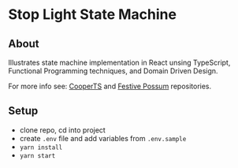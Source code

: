 # Stop Light State Machine

## About

Illustrates state machine implementation in React unsing TypeScript, Functional Programming techniques, and Domain Driven Design.

For more info see: [CooperTS](https://github.com/execonline-inc/CooperTS) and [Festive Possum](https://github.com/kofno/festive-possum) repositories.
## Setup

- clone repo, cd into project
- create `.env` file and add variables from `.env.sample`
- `yarn install`
- `yarn start`

